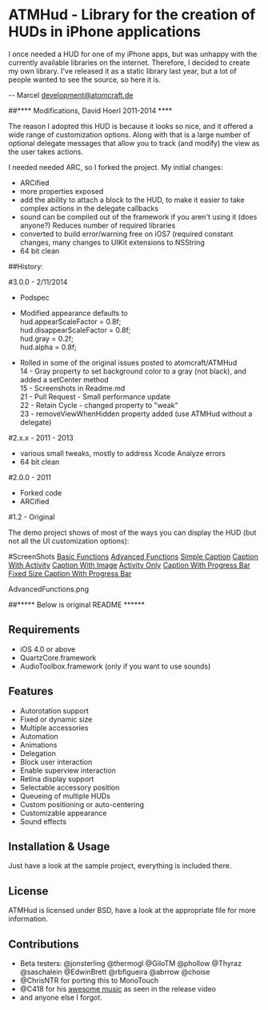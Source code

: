 ATMHud - Library for the creation of HUDs in iPhone applications
================================================================
I once needed a HUD for one of my iPhone apps, but was unhappy with the currently available libraries on the internet. Therefore, I decided to create my own library. I've released it as a static library last year, but a lot of people wanted to see the source, so here it is.

-- Marcel <development@atomcraft.de>

##**** Modifications, David Hoerl 2011-2014 ****

The reason I adopted this HUD is because it looks so nice, and it offered a wide range of customization options. Along with that is a large number of optional delegate messages that allow you to track (and modify) the view as the user takes actions.

I needed needed ARC, so I forked the project. My initial changes:    

 * ARCified
 * more properties exposed
 * add the ability to attach a block to the HUD, to make it easier to take complex actions in the delegate callbacks
 * sound can be compiled out of the framework if you aren't using it (does anyone?) Reduces number of required libraries
 * converted to build error/warning free on iOS7 (required constant changes, many changes to UIKit extensions to NSString
 * 64 bit clean

##History:

#3.0.0 - 2/11/2014

 * Podspec  
 * Modified appearance defaults to   
    hud.appearScaleFactor = 0.8f;  
    hud.disappearScaleFactor = 0.8f;  
    hud.gray = 0.2f;  
    hud.alpha = 0.8f;  

 * Rolled in some of the original issues posted to atomcraft/ATMHud  
     14 - Gray property to set background color to a gray (not black), and added a setCenter method  
     15 - Screenshots in Readme.md  
     21 - Pull Request - Small performance update  
     22 - Retain Cycle - changed property to "weak"  
     23 - removeViewWhenHidden property added (use ATMHud without a delegate)  
   
#2.x.x - 2011 - 2013
* various small tweaks, mostly to address Xcode Analyze errors
* 64 bit clean

#2.0.0 - 2011
* Forked code
* ARCified

#1.2 - Original

The demo project shows of most of the ways you can display the HUD (but not all the UI customization options):

#ScreenShots
[Basic Functions]("ScreenShots/BasicFunctions.png")
[Advanced Functions]("ScreenShots/AdvancedFunctions.png")
[Simple Caption]("ScreenShots/SimpleCaption.png")
[Caption With Activity]("ScreenShots/Caption+Activity.png")
[Caption With Image]("ScreenShots/Caption+Image.png")
[Activity Only]("ScreenShots/JustSpinner.png")
[Caption With Progress Bar]("ScreenShots/Caption+ProgressBar.png")
[Fixed Size Caption With Progress Bar]("ScreenShots/Caption+ProgressBar_FixedSize.png.png")


AdvancedFunctions.png




##***** Below is original README ******


Requirements
------------

  * iOS 4.0 or above  
  * QuartzCore.framework
  * AudioToolbox.framework (only if you want to use sounds)
  
Features
--------

  * Autorotation support
  * Fixed or dynamic size
  * Multiple accessories
  * Automation
  * Animations
  * Delegation
  * Block user interaction
  * Enable superview interaction
  * Retina display support
  * Selectable accessory position
  * Queueing of multiple HUDs
  * Custom positioning or auto-centering
  * Customizable appearance
  * Sound effects
  
Installation & Usage
--------------------
Just have a look at the sample project, everything is included there.

License
-------
ATMHud is licensed under BSD, have a look at the appropriate file for more information.

Contributions
-------------

  * Beta testers: @jonsterling @thermogl @GiloTM @phollow @Thyraz @saschalein @EdwinBrett @rbfigueira @abrrow @choise
  * @ChrisNTR for porting this to MonoTouch
  * @C418 for his [awesome music](http://c418.bandcamp.com/track/no-but-yes) as seen in the release video
  * and anyone else I forgot.
